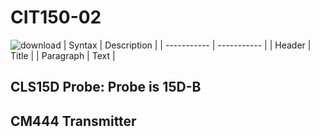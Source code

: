 # CIT150-02
![download](https://user-images.githubusercontent.com/83193213/229537987-2e89a7c9-7934-41be-a50b-c31c85e2a3aa.png)
| Syntax | Description |
| ----------- | ----------- |
| Header | Title |
| Paragraph | Text |
## CLS15D Probe: Probe is 15D-B
## CM444 Transmitter
